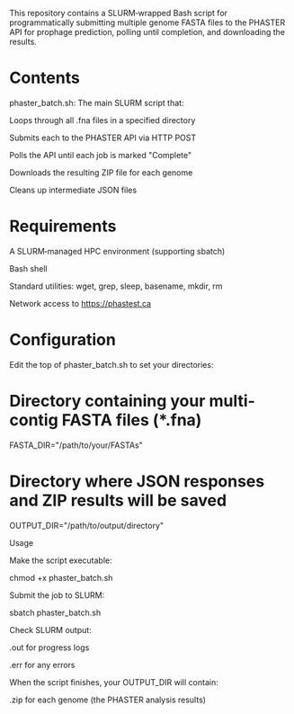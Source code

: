 This repository contains a SLURM‐wrapped Bash script for programmatically submitting multiple genome FASTA files to the PHASTER API for prophage prediction, polling until completion, and downloading the results.

# Contents

phaster_batch.sh: The main SLURM script that:

Loops through all .fna files in a specified directory

Submits each to the PHASTER API via HTTP POST

Polls the API until each job is marked "Complete"

Downloads the resulting ZIP file for each genome

Cleans up intermediate JSON files

# Requirements

A SLURM‐managed HPC environment (supporting sbatch)

Bash shell

Standard utilities: wget, grep, sleep, basename, mkdir, rm

Network access to https://phastest.ca

# Configuration

Edit the top of phaster_batch.sh to set your directories:

# Directory containing your multi‐contig FASTA files (*.fna)
FASTA_DIR="/path/to/your/FASTAs"

# Directory where JSON responses and ZIP results will be saved
OUTPUT_DIR="/path/to/output/directory"

Usage

Make the script executable:

chmod +x phaster_batch.sh

Submit the job to SLURM:

sbatch phaster_batch.sh

Check SLURM output:

<JOBID>.out for progress logs

<JOBID>.err for any errors

When the script finishes, your OUTPUT_DIR will contain:

<accession>.zip for each genome (the PHASTER analysis results)
